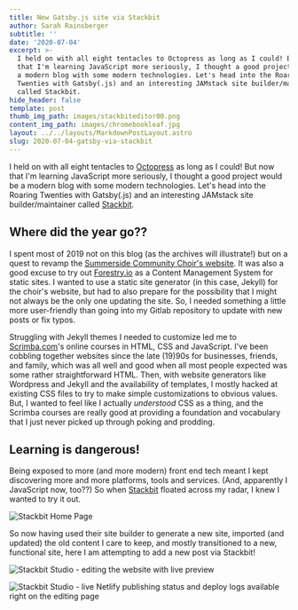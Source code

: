 ```yaml
---
title: New Gatsby.js site via Stackbit
author: Sarah Rainsberger
subtitle: ''
date: '2020-07-04'
excerpt: >-
  I held on with all eight tentacles to Octopress as long as I could! But now
  that I'm learning JavaScript more seriously, I thought a good project would be
  a modern blog with some modern technologies. Let's head into the Roaring
  Twenties with Gatsby(.js) and an interesting JAMstack site builder/maintainer
  called Stackbit.
hide_header: false
template: post
thumb_img_path: images/stackbiteditor00.png
content_img_path: images/chromebookleaf.jpg
layout: ../../layouts/MarkdownPostLayout.astro
slug: 2020-07-04-gatsby-via-stackbit
---
```

I held on with all eight tentacles to [Octopress](http://www.octopress.org) as long as I could! But now that I'm learning JavaScript more seriously, I thought a good project would be a modern blog with some modern technologies. Let's head into the Roaring Twenties with Gatsby(.js) and an interesting JAMstack site builder/maintainer called [Stackbit](https://www.stackbit.com).

## Where did the year go??

I spent most of 2019 not on this blog (as the archives will illustrate!) but on a quest to revamp the [Summerside Community Choir's website](https://www.summersidechoir.ca). It was also a good excuse to try out [Forestry.io](https://www.forestry.io) as a Content Management System for static sites. I wanted to use a static site generator (in this case, Jekyll) for the choir's website, but had to also prepare for the possibility that I might not always be the only one updating the site. So, I needed something a little more user-friendly than going into my Gitlab repository to update with new posts or fix typos.

Struggling with Jekyll themes I needed to customize led me to [Scrimba.com](https://www.scrimba.com)'s online courses in HTML, CSS and JavaScript. I've been cobbling together websites since the late (19)90s for businesses, friends, and family, which was all well and good when all most people expected was some rather straightforward HTML. Then, with website generators like Wordpress and Jekyll and the availability of templates, I mostly hacked at existing CSS files to try to make simple customizations to obvious values. But, I wanted to feel like I actually *understood* CSS as a thing, and the Scrimba courses are really good at providing a foundation and vocabulary that I just never picked up through poking and prodding.

## Learning is dangerous!

Being exposed to more (and more modern) front end tech meant I kept discovering more and more platforms, tools and services. (And, apparently I JavaScript now, too??) So when [Stackbit](https://www.stackbit.com) floated across my radar, I knew I wanted to try it out. 

![Stackbit Home Page](https://lh3.googleusercontent.com/pw/AM-JKLVfks3i3kXPOB8U15wpNYth9PqlwQGOtiXE4rC1CI64DYSJ9_a_ZXe34h7KH4U0gLtELof-Fj-ntXJz7vgxe0UiNLk_HdYucR7AJt7DAlKlcQosu_zD3gylka_1AUl6R1PKkKRZ276xNZktYJieWDsTpg=w1680-h998-no?.jpg "Stackbit.com")

So now having used their site builder to generate a new site, imported (and updated) the old content I care to keep, and mostly transitioned to a new, functional site, here I am attempting to add a new post via Stackbit!

![Stackbit Studio - editing the website with live preview](https://lh3.googleusercontent.com/pw/AM-JKLW2I8_tE-qzRv5w74vA5h9weX6W9VsIrLCUozzBfOU6gdFsoRnrn93viT66yjk3GuxgyZ5KIWqOJnBXvkrso2swuuVi4P9rD6oAb7w-jfnBVvWKeDA2z0h-ul0C02cY4Nl_B-uxxSFVCWdWmaQO264N8Q=w1680-h982-no?.jpg "Stackbit Studio Editing")

![Stackbit Studio - live Netlify publishing status and deploy logs available right on the editing page](https://lh3.googleusercontent.com/pw/AM-JKLUhU73M-LzMoojY2yAMWJVP83EQ4clENWa3xgjVrqfmOdapep2j8TiVFdIrTzCe3QFC9NT0R8m2Zq_RAZdUppoHRDx7-oNDy86_1hZymbnLAh3unbL4qn_Gf7daYZWnWhvuTSLxntH2eYa5IwaboiKdBw=w1680-h952-no?.jpg "Stackbit Studio Publishing")


